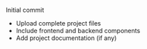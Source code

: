 Initial commit

- Upload complete project files
- Include frontend and backend components
- Add project documentation (if any)
